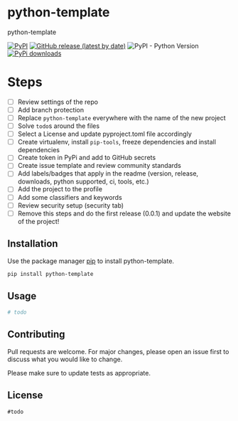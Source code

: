 # python-template

python-template

[![PyPI](https://img.shields.io/pypi/v/python-template)](https://pypi.org/project/python-template/)
[![GitHub release (latest by date)](https://img.shields.io/github/v/release/w0rmr1d3r/python-template)](https://github.com/w0rmr1d3r/python-template/releases)
![PyPI - Python Version](https://img.shields.io/pypi/pyversions/python-template)
[![PyPi downloads](https://img.shields.io/pypi/dm/python-template?label=PyPi%20downloads)](https://pypistats.org/packages/python-template)

# Steps

- [ ] Review settings of the repo
- [ ] Add branch protection
- [ ] Replace `python-template` everywhere with the name of the new project
- [ ] Solve `todo`s around the files
- [ ] Select a License and update pyproject.toml file accordingly
- [ ] Create virtualenv, install `pip-tools`, freeze dependencies and install dependencies
- [ ] Create token in PyPi and add to GitHub secrets
- [ ] Create issue template and review community standards
- [ ] Add labels/badges that apply in the readme (version, release, downloads, python supported, ci, tools, etc.)
- [ ] Add the project to the profile
- [ ] Add some classifiers and keywords
- [ ] Review security setup (security tab)
- [ ] Remove this steps and do the first release (0.0.1) and update the website of the project!

## Installation

Use the package manager [pip](https://pip.pypa.io/en/stable/) to install python-template.

```bash
pip install python-template
```

## Usage

```python
# todo
```

## Contributing

Pull requests are welcome. For major changes, please open an issue first
to discuss what you would like to change.

Please make sure to update tests as appropriate.

## License

`#todo`
